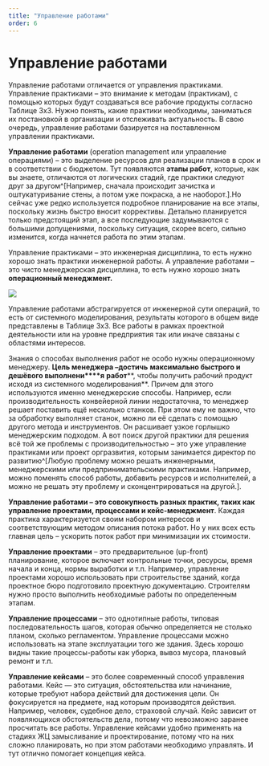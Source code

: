 ```yaml
---
title: "Управление работами"
order: 6
---
```


# Управление работами

Управление работами отличается от управления практиками. Управление практиками – это внимание к методам (практикам), с помощью которых будут создаваться все рабочие продукты согласно Таблице 3х3. Нужно понять, какие практики необходимы, заниматься их постановкой в организации и отслеживать актуальность. В свою очередь, управление работами базируется на поставленном управлении практиками.

**Управление работами** (operation management или управление операциями) – это выделение ресурсов для реализации планов в срок и в соответствии с бюджетом. Тут появляются **этапы работ**, которые, как вы знаете, отличаются от логических стадий, где практики следуют друг за другом^[Например, сначала происходит зачистка и оштукатуривание стены, а потом уже покраска, а не наоборот.].Но сейчас уже редко используется подробное планирование на все этапы, поскольку жизнь быстро вносит коррективы. Детально планируется только предстоящий этап, а все последующие задумываются с большими допущениями, поскольку ситуация, скорее всего, сильно изменится, когда начнется работа по этим этапам.

Управление практиками – это инженерная дисциплина, то есть нужно хорошо знать практики инженерной работы. А управление работами – это чисто менеджерская дисциплина, то есть нужно хорошо знать **операционный менеджмент.**

![](/ru/personal/systems-thinking-introduction/38.png)

Управление работами абстрагируется от инженерной сути операций, то есть от системного моделирования, результаты которого в общем виде представлены в Таблице 3х3. Все работы в рамках проектной деятельности или на уровне предприятия так или иначе связаны с областями интересов.

Знания о способах выполнения работ не особо нужны операционному менеджеру. **Цель менеджера –****дости****чь** **максимально быстрого и дешёвого выполнени****я** **работ****, чтобы получить рабочий продукт исходя из системного моделирования**. Причем для этого используются именно менеджерские способы. Например, если производительность конвейерной линии недостаточна, то менеджер решает поставить ещё несколько станков. При этом ему не важно, что за обработку выполняет станок, можно ли её сделать с помощью другого метода и инструментов. Он расшивает узкое горлышко менеджерским подходом. А вот поиск другой практики для решения всё той же проблемы с производительностью – это уже управление практиками или проект оргразвития, которым занимается директор по развитию^[Любую проблему можно решать инженерными, менеджерскими или предпринимательскими практиками. Например, можно поменять способ работы, добавить ресурсов и исполнителей, а можно не решать эту проблему и сконцентрироваться на другой.].

**Управление работами – это совокупность разных практик, таких как управление проектами, процессами и кейс-менеджмент**. Каждая практика характеризуется своим набором интересов и соответствующим методом описания потока работ. Но у них всех есть главная цель – ускорить поток работ при минимизации их стоимости.

**Управление проектами** – это предварительное (up-front) планирование, которое включает контрольные точки, ресурсы, время начала и конца, нормы выработки и т.п. Например, управление проектами хорошо использовать при строительстве зданий, когда проектное бюро подготовило проектную документацию. Строителям нужно просто выполнить необходимые работы по определенным этапам.

**Управление процессами** – это однотипные работы, типовая последовательность шагов, которая обычно определяется не столько планом, сколько регламентом. Управление процессами можно использовать на этапе эксплуатации того же здания. Здесь хорошо видны такие процессы-работы как уборка, вывоз мусора, плановый ремонт и т.п.

**Управление кейсами** – это более современный способ управления работами. Кейс — это ситуация, обстоятельства или начинание, которые требуют набора действий для достижения цели. Он фокусируется на предмете, над которым производятся действия. Например, человек, судебное дело, страховой случай. Кейс зависит от появляющихся обстоятельств дела, потому что невозможно заранее просчитать все работы. Управление кейсами удобно применять на стадиях ЖЦ замысливание и проектирование, потому что на них сложно планировать, но при этом работами необходимо управлять. И тут отлично помогает концепция кейса.